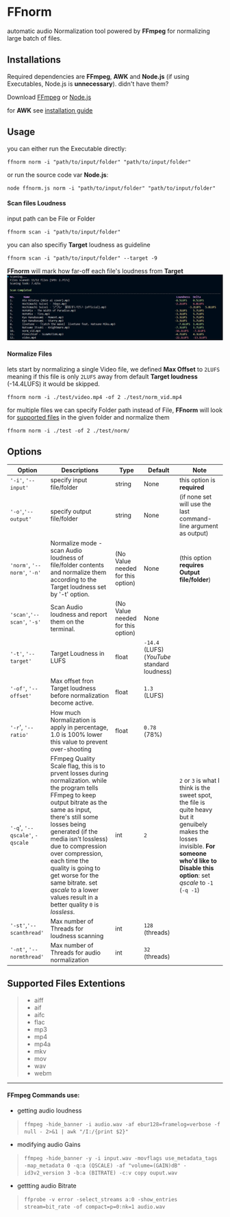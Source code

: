 # FFnorm

automatic audio Normalization tool
powered by **FFmpeg**
for normalizing large batch of files.


## Installations

Required dependencies are **FFmpeg**, **AWK** and **Node.js** (if using Executables, Node.js is **unnecessary**).
didn't have them?

Download [FFmpeg](https://ffmpeg.org/download.html) or [Node.js](https://nodejs.org/en/download)

for **AWK** see [installation guide](https://bobbyhadz.com/blog/install-awk-on-windows)

## Usage
you can either run the Executable directly:
```
ffnorm norm -i "path/to/input/folder" "path/to/input/folder"
```

or run the source code var **Node.js**:
```
node ffnorm.js norm -i "path/to/input/folder" "path/to/input/folder"
```

#### Scan files Loudness
input path can be File or Folder
```
ffnorm scan -i "path/to/input/folder"
```
you can also specifiy **Target** loudness as guideline
```
ffnorm scan -i "path/to/input/folder" --target -9
```
**FFnorm** will mark how far-off each file's loudness from **Target**
![Output Image](img/promt01.png)

#### Normalize Files
lets start by normalizing a single Video file,
we defined **Max Offset** to `2LUFS` meaning if this file is only `2LUFS` away
from default **Target loudness** (-14.4LUFS) it would be skipped.
```
ffnorm norm -i ./test/video.mp4 -of 2 ./test/norm_vid.mp4
```

for multiple files we can specify Folder path instead of File,
**FFnorm** will look for [supported files](#supported-files-extentions) in the given folder and normalize them
```
ffnorm norm -i ./test -of 2 ./test/norm/
```


## Options


| Option | Descriptions | Type | Default | Note |
|---|---|---|---|---|
| `'-i'`, `'--input'` | specify input file/folder| string | None | this option is **required** |
| `'-o'`,`'--output'` | specify output file/folder| string | None | (if none set will use the last command-line argument as output) |
|`'norm'`, `'--norm'`, `'-n'`| Normalize mode - scan Audio loudness of file/folder contents and normalize them according to the Target loudness set by '-t' option.| (No Value needed for this option) | None |  (this option **requires Output file/folder**) |
| `'scan'`,`'--scan'`, `'-s'` | Scan Audio loudness and report them on the terminal. | (No Value needed for this option)| None |
| `'-t'`, `'--target'` | Target Loudness in LUFS | float | `-14.4` (LUFS) (*YouTube* standard loudness) | |
| `'-of'`, `'--offset'`| Max offset fron Target loudness before normalization become active. | float | `1.3` (LUFS) | |
|`'-r`', `'--ratio'` | How much Normalization is apply in percentage, 1.0 is 100% lower this value to prevent over-shooting | float | `0.78` (78%) | |
|`'-q`', `'--qscale'`, `-qscale` | FFmpeg Quality Scale flag, this is to prvent losses during normalization. while the program tells FFmpeg to keep output bitrate as the same as input, there's still some losses being generated (if the media isn't lossless) due to compression over compression, each time the quality is going to get worse for the same bitrate. set *qscale* to a lower values result in a better quality `0` is *lossless*. | int | `2` | `2` or `3` is what I think is the sweet spot, the file is quite heavy but it genuibely makes the losses invisible.  **For someone who'd like to Disable this option**: set *qscale* to `-1` (`-q -1`) |
|`'-st'`,`'--scanthread'`| Max number of Threads for loudness scanning | int | `128` (threads) | |
|`'-nt'`, `'--normthread'`| Max number of Threads for audio normalization | int |`32` (threads)| |

## Supported Files Extentions
> - aiff
> - aif
> - aifc
> - flac
> - mp3
> - mp4
> - mp4a
> - mkv
> - mov
> - wav
> - webm

---------------

#### FFmpeg Commands use:
- getting audio loudness
> `ffmpeg -hide_banner -i audio.wav -af ebur128=framelog=verbose -f null - 2>&1 | awk "/I:/{print $2}"`
- modifying audio Gains
> `ffmpeg -hide_banner -y -i input.wav -movflags use_metadata_tags -map_metadata 0 -q:a (QSCALE) -af "volume=(GAIN)dB" -id3v2_version 3 -b:a (BITRATE) -c:v copy ouput.wav`

- gettting audio Bitrate
> `ffprobe -v error -select_streams a:0 -show_entries stream=bit_rate -of compact=p=0:nk=1 audio.wav`

